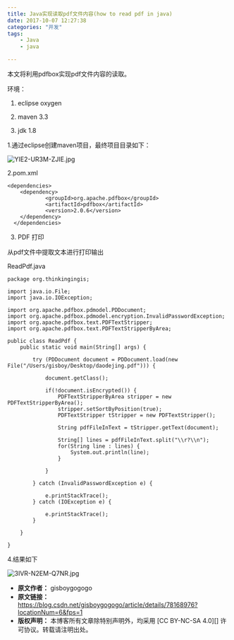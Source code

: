 ```yaml
---
title: Java实现读取pdf文件内容(how to read pdf in java)
date: 2017-10-07 12:27:38
categories: "开发"
tags:
	- Java
	- java

---
```


本文将利用pdfbox实现pdf文件内容的读取。

环境：

1. eclipse oxygen

2. maven 3.3

3. jdk 1.8

1.通过eclipse创建maven项目，最终项目目录如下：

![YIE2-UR3M-ZJIE.jpg][]


2.pom.xml

``````````
<dependencies>
	<dependency>
	        <groupId>org.apache.pdfbox</groupId>
	        <artifactId>pdfbox</artifactId>
	        <version>2.0.6</version>
	</dependency>
  </dependencies>
``````````

3. PDF 打印

从pdf文件中提取文本进行打印输出

ReadPdf.java

``````````
package org.thinkingingis;

import java.io.File;
import java.io.IOException;

import org.apache.pdfbox.pdmodel.PDDocument;
import org.apache.pdfbox.pdmodel.encryption.InvalidPasswordException;
import org.apache.pdfbox.text.PDFTextStripper;
import org.apache.pdfbox.text.PDFTextStripperByArea;

public class ReadPdf {
	public static void main(String[] args) {
		
		try (PDDocument document = PDDocument.load(new File("/Users/gisboy/Desktop/daodejing.pdf"))) {
			
			document.getClass();
			
			if(!document.isEncrypted()) {
				PDFTextStripperByArea stripper = new PDFTextStripperByArea();
				stripper.setSortByPosition(true);
				PDFTextStripper tStripper = new PDFTextStripper();
				
				String pdfFileInText = tStripper.getText(document);
				
				String[] lines = pdfFileInText.split("\\r?\\n");
				for(String line : lines) {
					System.out.println(line);
				}
				
			}
			
		} catch (InvalidPasswordException e) {
			
			e.printStackTrace();
		} catch (IOException e) {
			
			e.printStackTrace();
		} 
		
	}

}
``````````

4.结果如下

![3IVR-N2EM-Q7NR.jpg][]







[YIE2-UR3M-ZJIE.jpg]: /pro/os/crawler/YIE2-UR3M-ZJIE.jpg
[3IVR-N2EM-Q7NR.jpg]: /pro/os/crawler/3IVR-N2EM-Q7NR.jpg
 *  **原文作者：** gisboygogogo
 *  **原文链接：** https://blog.csdn.net/gisboygogogo/article/details/78168976?locationNum=6&fps=1
 *  **版权声明：** 本博客所有文章除特别声明外，均采用 [CC BY-NC-SA 4.0][] 许可协议。转载请注明出处。